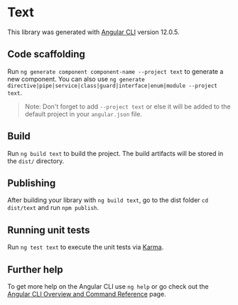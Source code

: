 # Text

This library was generated with [Angular CLI](https://github.com/angular/angular-cli) version 12.0.5.

## Code scaffolding

Run `ng generate component component-name --project text` to generate a new component. You can also use `ng generate directive|pipe|service|class|guard|interface|enum|module --project text`.

> Note: Don't forget to add `--project text` or else it will be added to the default project in your `angular.json` file.

## Build

Run `ng build text` to build the project. The build artifacts will be stored in the `dist/` directory.

## Publishing

After building your library with `ng build text`, go to the dist folder `cd dist/text` and run `npm publish`.

## Running unit tests

Run `ng test text` to execute the unit tests via [Karma](https://karma-runner.github.io).

## Further help

To get more help on the Angular CLI use `ng help` or go check out the [Angular CLI Overview and Command Reference](https://angular.io/cli) page.
